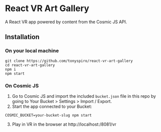 # React VR Art Gallery

A React VR app powered by content from the Cosmic JS API.

## Installation
### On your local machine
```
git clone https://github.com/tonyspiro/react-vr-art-gallery
cd react-vr-art-gallery
npm i
npm start
```
### On Cosmic JS
1. Go to Cosmic JS and import the included `bucket.json` file in this repo by going to Your Bucket > Settings > Import / Export.
2. Start the app connected to your Bucket:
```
COSMIC_BUCKET=your-bucket-slug npm start
```
3. Play in VR in the browser at http://localhost:/8081/vr
